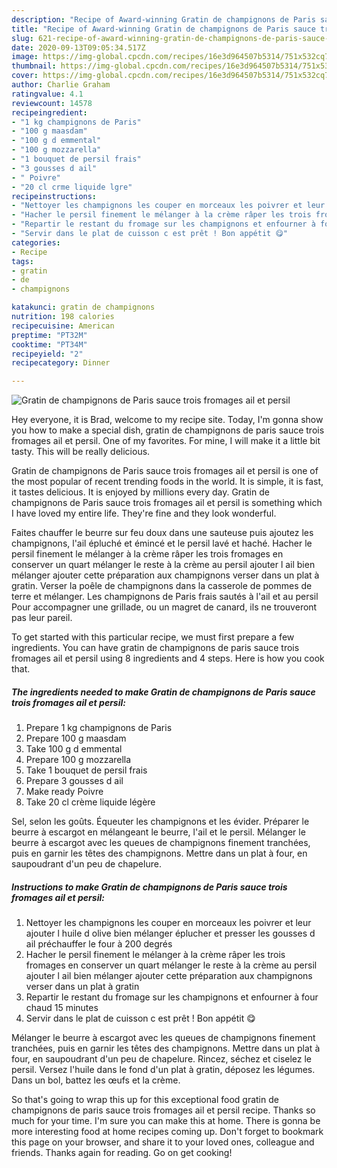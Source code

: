 ```yaml
---
description: "Recipe of Award-winning Gratin de champignons de Paris sauce trois fromages ail et persil"
title: "Recipe of Award-winning Gratin de champignons de Paris sauce trois fromages ail et persil"
slug: 621-recipe-of-award-winning-gratin-de-champignons-de-paris-sauce-trois-fromages-ail-et-persil
date: 2020-09-13T09:05:34.517Z
image: https://img-global.cpcdn.com/recipes/16e3d964507b5314/751x532cq70/gratin-de-champignons-de-paris-sauce-trois-fromages-ail-et-persil-photo-principale-de-la-recette.jpg
thumbnail: https://img-global.cpcdn.com/recipes/16e3d964507b5314/751x532cq70/gratin-de-champignons-de-paris-sauce-trois-fromages-ail-et-persil-photo-principale-de-la-recette.jpg
cover: https://img-global.cpcdn.com/recipes/16e3d964507b5314/751x532cq70/gratin-de-champignons-de-paris-sauce-trois-fromages-ail-et-persil-photo-principale-de-la-recette.jpg
author: Charlie Graham
ratingvalue: 4.1
reviewcount: 14578
recipeingredient:
- "1 kg champignons de Paris"
- "100 g maasdam"
- "100 g d emmental"
- "100 g mozzarella"
- "1 bouquet de persil frais"
- "3 gousses d ail"
- " Poivre"
- "20 cl crme liquide lgre"
recipeinstructions:
- "Nettoyer les champignons les couper en morceaux les poivrer et leur ajouter l huile d olive bien mélanger éplucher et presser les gousses d ail préchauffer le four à 200 degrés"
- "Hacher le persil finement le mélanger à la crème râper les trois fromages en conserver un quart mélanger le reste à la crème au persil ajouter l ail bien mélanger ajouter cette préparation aux champignons verser dans un plat à gratin"
- "Repartir le restant du fromage sur les champignons et enfourner à four chaud 15 minutes"
- "Servir dans le plat de cuisson c est prêt ! Bon appétit 😋"
categories:
- Recipe
tags:
- gratin
- de
- champignons

katakunci: gratin de champignons 
nutrition: 198 calories
recipecuisine: American
preptime: "PT32M"
cooktime: "PT34M"
recipeyield: "2"
recipecategory: Dinner

---
```



![Gratin de champignons de Paris sauce trois fromages ail et persil](https://img-global.cpcdn.com/recipes/16e3d964507b5314/751x532cq70/gratin-de-champignons-de-paris-sauce-trois-fromages-ail-et-persil-photo-principale-de-la-recette.jpg)

Hey everyone, it is Brad, welcome to my recipe site. Today, I'm gonna show you how to make a special dish, gratin de champignons de paris sauce trois fromages ail et persil. One of my favorites. For mine, I will make it a little bit tasty. This will be really delicious.

Gratin de champignons de Paris sauce trois fromages ail et persil is one of the most popular of recent trending foods in the world. It is simple, it is fast, it tastes delicious. It is enjoyed by millions every day. Gratin de champignons de Paris sauce trois fromages ail et persil is something which I have loved my entire life. They're fine and they look wonderful.

Faites chauffer le beurre sur feu doux dans une sauteuse puis ajoutez les champignons, l&#39;ail épluché et émincé et le persil lavé et haché. Hacher le persil finement le mélanger à la crème râper les trois fromages en conserver un quart mélanger le reste à la crème au persil ajouter l ail bien mélanger ajouter cette préparation aux champignons verser dans un plat à gratin. Verser la poêle de champignons dans la casserole de pommes de terre et mélanger. Les champignons de Paris frais sautés à l&#39;ail et au persil Pour accompagner une grillade, ou un magret de canard, ils ne trouveront pas leur pareil.


To get started with this particular recipe, we must first prepare a few ingredients. You can have gratin de champignons de paris sauce trois fromages ail et persil using 8 ingredients and 4 steps. Here is how you cook that.

<!--inarticleads1-->

##### The ingredients needed to make Gratin de champignons de Paris sauce trois fromages ail et persil:

1. Prepare 1 kg champignons de Paris
1. Prepare 100 g maasdam
1. Take 100 g d emmental
1. Prepare 100 g mozzarella
1. Take 1 bouquet de persil frais
1. Prepare 3 gousses d ail
1. Make ready  Poivre
1. Take 20 cl crème liquide légère


Sel, selon les goûts. Équeuter les champignons et les évider. Préparer le beurre à escargot en mélangeant le beurre, l&#39;ail et le persil. Mélanger le beurre à escargot avec les queues de champignons finement tranchées, puis en garnir les têtes des champignons. Mettre dans un plat à four, en saupoudrant d&#39;un peu de chapelure. 

<!--inarticleads2-->

##### Instructions to make Gratin de champignons de Paris sauce trois fromages ail et persil:

1. Nettoyer les champignons les couper en morceaux les poivrer et leur ajouter l huile d olive bien mélanger éplucher et presser les gousses d ail préchauffer le four à 200 degrés
1. Hacher le persil finement le mélanger à la crème râper les trois fromages en conserver un quart mélanger le reste à la crème au persil ajouter l ail bien mélanger ajouter cette préparation aux champignons verser dans un plat à gratin
1. Repartir le restant du fromage sur les champignons et enfourner à four chaud 15 minutes
1. Servir dans le plat de cuisson c est prêt ! Bon appétit 😋


Mélanger le beurre à escargot avec les queues de champignons finement tranchées, puis en garnir les têtes des champignons. Mettre dans un plat à four, en saupoudrant d&#39;un peu de chapelure. Rincez, séchez et ciselez le persil. Versez l&#39;huile dans le fond d&#39;un plat à gratin, déposez les légumes. Dans un bol, battez les œufs et la crème. 

So that's going to wrap this up for this exceptional food gratin de champignons de paris sauce trois fromages ail et persil recipe. Thanks so much for your time. I'm sure you can make this at home. There is gonna be more interesting food at home recipes coming up. Don't forget to bookmark this page on your browser, and share it to your loved ones, colleague and friends. Thanks again for reading. Go on get cooking!
